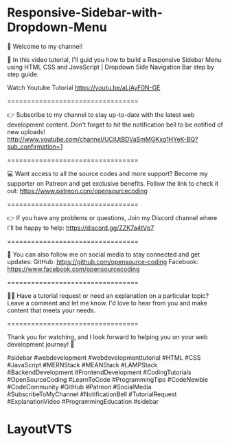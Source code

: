 # Responsive-Sidebar-with-Dropdown-Menu

👋 Welcome to my channel!

🌟 In this video tutorial, I'll guid you how to build a Responsive Sidebar Menu using HTML CSS and JavaScript | Dropdown Side Navigation Bar step by step guide.

Watch Youtube Tutorial
https://youtu.be/aLjAyF0N-GE


=================================

👉 Subscribe to my channel to stay up-to-date with the latest web development content. 
Don't forget to hit the notification bell to be notified of new uploads!
http://www.youtube.com/channel/UCiUtBDVaSmMGKxg1HYeK-BQ?sub_confirmation=1

=================================

💻 Want access to all the source codes and more support? 
Become my supporter on Patreon and get exclusive benefits. 
Follow the link to check it out: https://www.patreon.com/opensourcecoding

=================================

👉 If you have any problems or questions, 
Join my Discord channel where I'll be happy to help: 
https://discord.gg/ZZK7a4tVp7

=================================

👥 You can also follow me on social media to stay connected and get updates:
GitHub: https://github.com/opensource-coding
Facebook: https://www.facebook.com/opensourcecoding

=================================

🙋‍♀️ Have a tutorial request or need an explanation on a particular topic?
Leave a comment and let me know. I'd love to hear from you and make content that meets your needs.

=================================

Thank you for watching, and I look forward to helping you on your web development journey! 🚀


#sidebar #webdevelopment  #webdevelopmenttutorial  #HTML #CSS #JavaScript #MERNStack #MEANStack #LAMPStack #BackendDevelopment #FrontendDevelopment #CodingTutorials #OpenSourceCoding #LearnToCode #ProgrammingTips #CodeNewbie #CodeCommunity #GitHub #Patreon #SocialMedia #SubscribeToMyChannel #NotificationBell #TutorialRequest #ExplanationVideo #ProgrammingEducation #sidebar
# LayoutVTS

